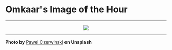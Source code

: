 # Omkaar's Image of the Hour

---

<div align="center">

<a href="https://unsplash.com/photos/abstract-white-wavy-lines-form-a-minimalist-background-pHUF3pNk1XA">
  <img src="https://images.unsplash.com/photo-1741806914386-c60073a0fed3?crop=entropy&cs=tinysrgb&fit=max&fm=jpg&ixid=M3w3NjA2Nzh8MHwxfHJhbmRvbXx8fHx8fHx8fDE3NTAxNzk2MDB8&ixlib=rb-4.1.0&q=80&w=1080" style="max-width:100%; height:auto;">
</a>



</div>

---

**Photo by** [Pawel Czerwinski](https://unsplash.com/@pawel_czerwinski) **on Unsplash**
